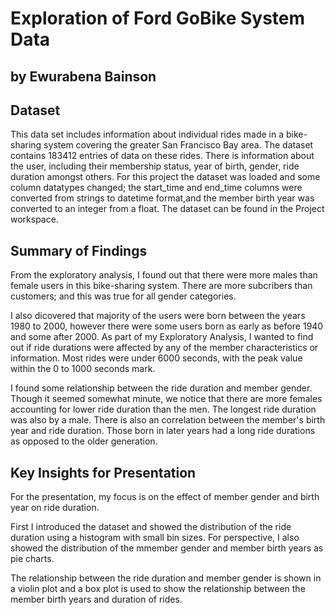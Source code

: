 # Exploration of Ford GoBike System Data 
## by Ewurabena Bainson


## Dataset

This data set includes information about individual rides made in a bike-sharing system covering the greater San Francisco Bay area.
The dataset contains 183412 entries of data on these rides. There is information about the user, including their membership status, year of birth, gender, ride duration amongst others.
For this project the dataset was loaded and some column datatypes changed; the start_time and end_time columns were converted from strings to datetime format,and the member birth year was converted to an integer from a float. 
The dataset can be found in the Project workspace.


## Summary of Findings

From the exploratory analysis, I found out that there were more males than female users in this bike-sharing system. There are more subcribers than customers; and this was true for all gender categories. 

I also dicovered that majority of the users were born between the years 1980 to 2000, however there were some users born as early as before 1940 and some after 2000.
As part of my Exploratory Analysis, I wanted to find out if  ride durations were affected by any of the member characteristics or information.
Most rides were under 6000 seconds, with the peak value within  the 0 to 1000 seconds mark.

I found some relationship between the ride duration and member gender. Though it seemed somewhat minute, we notice that there are more females accounting for lower ride duration than the men. The longest ride duration was also by a male.
There is also an correlation between the member's birth year and ride duration. Those born in later years had a long ride durations as opposed to the older generation.

## Key Insights for Presentation

For the presentation, my focus is on the effect of member gender and birth year on ride duration.

First I introduced the dataset and showed the distribution of the ride duration using a histogram with small bin sizes.
For perspective, I also showed the distribution of the mmember gender and member birth years as pie charts.

The relationship between the ride duration and member gender is shown in a violin plot and  a box plot is used to show the relationship between the member birth years and duration of rides.